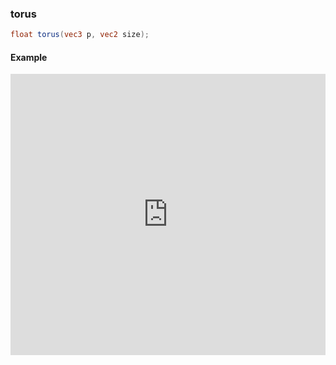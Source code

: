 ### torus

```glsl
float torus(vec3 p, vec2 size);
```

#### Example
<iframe width="100%" height="450px" src="https://shaderpark.netlify.com/sculpture/-LM-OGmDkb48R4uyugiA?example=true&embed=true" frameborder="0"></iframe>
